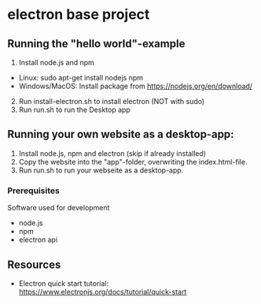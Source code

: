 # electron base project

## Running the "hello world"-example

1. Install node.js and npm
* Linux: sudo apt-get install nodejs npm
* Windows/MacOS: Install package from https://nodejs.org/en/download/
2. Run install-electron.sh to install electron (NOT with sudo)
3. Run run.sh to run the Desktop app

## Running your own website as a desktop-app:

1. Install node.js, npm and electron (skip if already installed)
2. Copy the website into the "app"-folder, overwriting the index.html-file.
3. Run run.sh to run your webseite as a desktop-app.

### Prerequisites

Software used for development
* node.js
* npm
* electron api

## Resources

* Electron quick start tutorial: https://www.electronjs.org/docs/tutorial/quick-start




